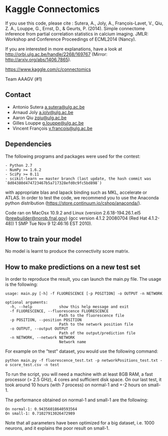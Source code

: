 Kaggle Connectomics
===================

If you use this code, please cite :
Sutera, A., Joly, A., François-Lavet, V., Qiu, Z. A., Louppe, G., Ernst, D., & Geurts, P. (2014). Simple connectome inference from partial correlation statistics in calcium imaging. JMLR: Workshop and Conference Proceedings of ECML2014 (Nancy).

If you are interested in more explanations, have a look at http://orbi.ulg.ac.be/handle/2268/169767 (Mirror: http://arxiv.org/abs/1406.7865).

https://www.kaggle.com/c/connectomics

Team AAAGV (#1)

Contact
-------

- Antonio Sutera <a.sutera@ulg.ac.be>
- Arnaud Joly <a.joly@ulg.ac.be>
- Aaron Qiu <zqiu@ulg.ac.be>
- Gilles Louppe <g.louppe@ulg.ac.be>
- Vincent François <v.francois@ulg.ac.be>


Dependencies
------------

The following programs and packages were used for the contest:

    - Python 2.7
    - NumPy >= 1.6.2
    - SciPy >= 0.11
    - scikit-learn == master branch (last update, the hash commit was `8d04380d474723467b5a717328efd0c9fc5bd898`)

with appropriate blas and lapack binding such as MKL, accelerate or ATLAS.
In order to test the code, we recommend you to use the Anaconda python
distribution (https://store.continuum.io/cshop/anaconda/).

Code ran on MacOsx 10.9.2 and Linux (version 2.6.18-194.26.1.el5
(brewbuilder@norob.fnal.gov) (gcc version 4.1.2 20080704 (Red Hat 4.1.2-48))
1 SMP Tue Nov 9 12:46:16 EST 2010).


How to train your model
-----------------------

No model is learnt to produce the connectivity score matrix.


How to make predictions on a new test set
-----------------------------------------
In order to reproduce the result, you can launch the main.py file.
The usage is the following:

    usage: main.py [-h] -f FLUORESCENCE [-p POSITION] -o OUTPUT -n NETWORK

    optional arguments:
      -h, --help            show this help message and exit
      -f FLUORESCENCE, --fluorescence FLUORESCENCE
                            Path to the fluorescence file
      -p POSITION, --position POSITION
                            Path to the network position file
      -o OUTPUT, --output OUTPUT
                            Path of the output/prediction file
      -n NETWORK, --network NETWORK
                            Network name

For example on the "test" dataset, you would use the following command:

    python main.py -f fluorescence_test.txt -p networkPositions_test.txt -o score_test.csv -n test

To run the script, you will need a machine with at least 8GB RAM, a fast
processor (> 2.5 GHz), 4 cores and sufficient disk space. On our last
test, it took around 10 hours (with 7 process) on normal-1 and +-2 hours on small-1.

The performance obtained on normal-1 and small-1 are the following:

    On normal-1: 0.94356018640593564
    On small-1: 0.71027913026472989
     
Note that all parameters have been optimized for a big dataset, i.e. 1000 neurons, and it explains the poor result on small-1.
